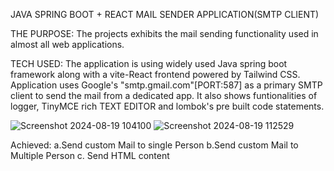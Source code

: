 JAVA SPRING BOOT + REACT MAIL SENDER APPLICATION(SMTP CLIENT)

THE PURPOSE:
The projects exhibits the mail sending functionality used in almost all web applications. 

TECH USED:
The application is using widely used Java spring boot framework along with a vite-React frontend powered by Tailwind CSS. 
Application uses Google's "smtp.gmail.com"[PORT:587] as a primary SMTP client to send the mail from a dedicated app.
It also shows funtionalities of logger, TinyMCE rich TEXT EDITOR and lombok's pre built code statements.

![Screenshot 2024-08-19 104100](https://github.com/user-attachments/assets/a8c630f0-954b-4b2f-86ca-335066c608fd)
![Screenshot 2024-08-19 112529](https://github.com/user-attachments/assets/1d976718-c977-43ba-bf95-5b7b0b00989b)



Achieved:
a.Send custom Mail to single Person
b.Send custom Mail to Multiple Person
c. Send HTML content 
